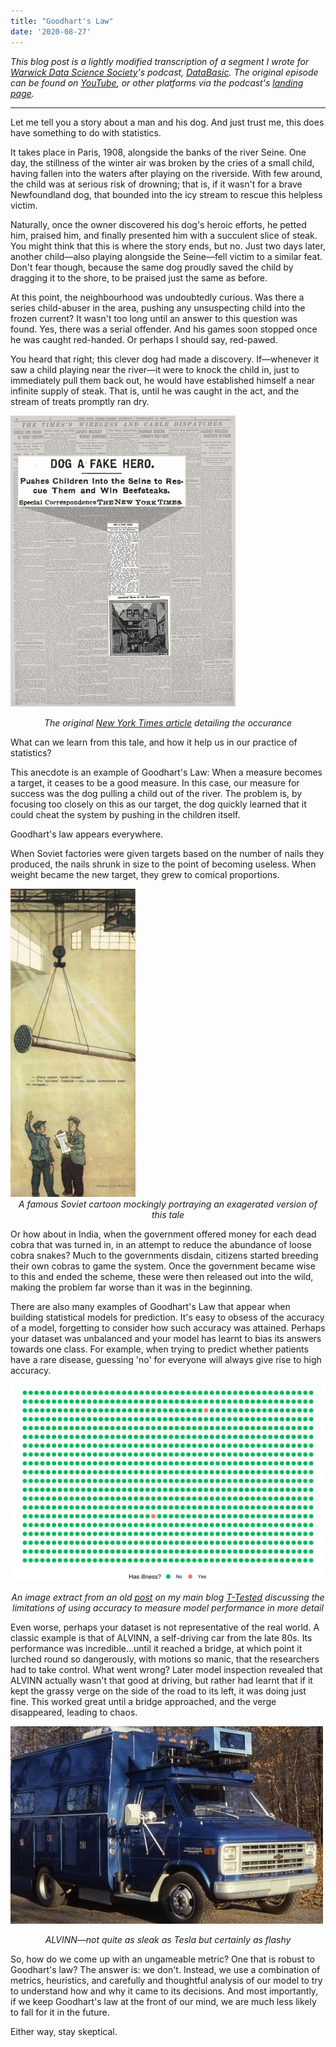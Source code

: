 ```yaml
---
title: "Goodhart's Law"
date: '2020-08-27'
---
```


_This blog post is a lightly modified transcription of a segment I wrote for [Warwick Data Science Society](https://www.wdss.io/)'s podcast, [DataBasic](http://podcast.wdss.io/). The original episode can be found on [YouTube](https://youtu.be/aiKkLg-0vMc?t=321), or other platforms via the podcast's [landing page](http://podcast.wdss.io/)._

<hr>


Let me tell you a story about a man and his dog. And just trust me, this does have something to do with statistics.

It takes place in Paris, 1908, alongside the banks of the river Seine. One day, the stillness of the winter air was broken by the cries of a small child, having fallen into the waters after playing on the riverside. With few around, the child was at serious risk of drowning; that is, if it wasn't for a brave Newfoundland dog, that bounded into the icy stream to rescue this helpless victim.

Naturally, once the owner discovered his dog's heroic efforts, he petted him, praised him, and finally presented him with a succulent slice of steak. You might think that this is where the story ends, but no. Just two days later, another child—also playing alongside the Seine—fell victim to a similar feat. Don't fear though, because the same dog proudly saved the child by dragging it to the shore, to be praised just the same as before.

At this point, the neighbourhood was undoubtedly curious. Was there a series child-abuser in the area, pushing any unsuspecting child into the frozen current? It wasn't too long until an answer to this question was found. Yes, there was a serial offender. And his games soon stopped once he was caught red-handed. Or perhaps I should say, red-pawed.

You heard that right; this clever dog had made a discovery. If—whenever it saw a child playing near the river—it were to knock the child in, just to immediately pull them back out, he would have established himself a near infinite supply of steak. That is, until he was caught in the act, and the stream of treats promptly ran dry.

![](/resources/goodharts-law/nyt.png)

<center><i>The original <a href="https://timesmachine.nytimes.com/timesmachine/1908/02/02/104716889.html">New York Times article</a> detailing the occurance</i></center>


What can we learn from this tale, and how it help us in our practice of statistics? 

This anecdote is an example of Goodhart's Law: When a measure becomes a target, it ceases to be a good measure. In this case, our measure for success was the dog pulling a child out of the river. The problem is, by focusing too closely on this as our target, the dog quickly learned that it could cheat the system by pushing in the children itself.

Goodhart's law appears everywhere. 

When Soviet factories were given targets based on the number of nails they produced, the nails shrunk in size to the point of becoming useless. When weight became the new target, they grew to comical proportions. 

<img src="/resources/goodharts-law/nails.jpg" style="max-width:200px">

<center><i>A famous Soviet cartoon mockingly portraying an exagerated version of this tale</i></center>

Or how about in India, when the government offered money for each dead cobra that was turned in, in an attempt to reduce the abundance of loose cobra snakes? Much to the governments disdain, citizens started breeding their own cobras to game the system. Once the government became wise to this and ended the scheme, these were then released out into the wild, making the problem far worse than it was in the beginning.

There are also many examples of Goodhart's Law that appear when building statistical models for prediction. It's easy to obsess of the accuracy of a model, forgetting to consider how such accuracy was attained. Perhaps your dataset was unbalanced and your model has learnt to bias its answers towards one class. For example, when trying to predict whether patients have a rare disease, guessing 'no' for everyone will always give rise to high accuracy. 

![](/resources/goodharts-law/illness.svg)

<center><i>An image extract from an old <a href="https://www.ttested.com/inaccuracy-of-accuracy/">post</a> on my main blog <a href="https://www.ttested.com/">T-Tested</a> discussing the limitations of using accuracy to measure model performance in more detail</i></center>


Even worse, perhaps your dataset is not representative of the real world. A classic example is that of ALVINN, a self-driving car from the late 80s. Its performance was incredible...until it reached a bridge, at which point it lurched round so dangerously, with motions so manic, that the researchers had to take control. What went wrong? Later model inspection revealed that ALVINN actually wasn't that good at driving, but rather had learnt that if it kept the grassy verge on the side of the road to its left, it was doing just fine. This worked great until a bridge approached, and the verge disappeared, leading to chaos.

![](/resources/goodharts-law/alvinn.jpg)

<center><i>ALVINN—not quite as sleak as Tesla but certainly as flashy</i></center>

So, how do we come up with an ungameable metric? One that is robust to Goodhart's law? The answer is: we don't. Instead, we use a combination of metrics, heuristics, and carefully and thoughtful analysis of our model to try to understand how and why it came to its decisions. And most importantly, if we keep Goodhart's law at the front of our mind, we are much less likely to fall for it in the future.

Either way, stay skeptical.
